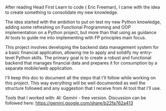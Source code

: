 After reading Head First Learn to code ( Eric Freeman), I came with the idea to create something to consolidate my new knowledge. 

The idea started with the ambition to put on test my new Python knowledge, adding some refreshing on Functional Programming and OOP implementation on a Python project, but more than that using as guidance AI tools to guide me into implementing with FP principles main focus.

This project involves developing the backend data management system for a basic financial application, allowing me to apply and solidify my entry-level Python skills. The primary goal is to create a robust and functional backend that manages financial data and prepares it for consumption by a separate mobile/web  application.

I'll keep this doc to document all the steps that I'll follow while working on this project. This way everything will be well documented as well the structure followed and any suggestion that I receive from AI tool that I'll use.



Tools that I worked with:
AI: Gemini - free version. Discussion can be followed here: https://gemini.google.com/share/b22fa762a413

